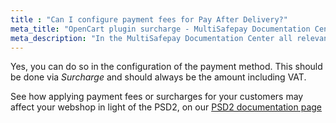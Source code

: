 ```yaml
---
title : "Can I configure payment fees for Pay After Delivery?"
meta_title: "OpenCart plugin surcharge - MultiSafepay Documentation Center"
meta_description: "In the MultiSafepay Documentation Center all relevant information regarding our Plugins and API. As well as Support pages for Payment Method, Tools and General Questions. You can also find the contact details of our Support Team and Integration Team."
---
```


Yes, you can do so in the configuration of the payment method.
This should be done via _Surcharge_ and should always be the amount including VAT.

See how applying payment fees or surcharges for your customers may affect your webshop in light of the PSD2, on our [PSD2 documentation page](/faq/psd2/)
